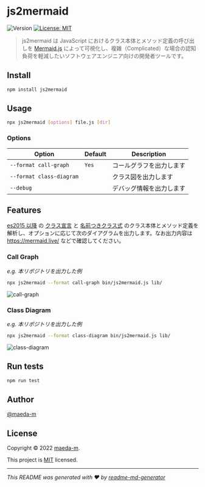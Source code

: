 # js2mermaid

![Version](https://img.shields.io/badge/version-0.9.1-blue.svg?cacheSeconds=2592000)
[![License: MIT](https://img.shields.io/github/license/maeda-m/js2mermaid)](https://github.com/maeda-m/js2mermaid/blob/master/LICENSE)

> js2mermaid は JavaScript におけるクラス本体とメソッド定義の呼び出しを [Mermaid.js](https://mermaid-js.github.io/mermaid/) によって可視化し、複雑（Complicated）な場合の認知負荷を軽減したいソフトウェアエンジニア向けの開発者ツールです。

## Install

```sh
npm install js2mermaid
```

## Usage

```sh
npx js2mermaid [options] file.js [dir]
```

### Options

| Option                   | Default | Description              |
| ------------------------ | ------- | ------------------------ |
| `--format call-graph`    | `Yes`   | コールグラフを出力します |
| `--format class-diagram` |         | クラス図を出力します     |
| `--debug`                |         | デバッグ情報を出力します |

## Features

[es2015 以降](https://github.com/estree/estree/blob/master/es2015.md) の [クラス宣言](https://developer.mozilla.org/en-US/docs/Web/JavaScript/Reference/Classes#class_declarations) と [名前つきクラス式](https://developer.mozilla.org/en-US/docs/Web/JavaScript/Reference/Classes#class_expressions) のクラス本体とメソッド定義を解析し、オプションに応じて次のダイアグラムを出力します。なお出力内容は https://mermaid.live/ などで確認してください。

### Call Graph

*e.g. 本リポジトリを出力した例*

```sh
npx js2mermaid --format call-graph bin/js2mermaid.js lib/
```

![call-graph](https://user-images.githubusercontent.com/943541/195263616-4332dde0-324d-45c1-8323-22ce5a1caf0f.jpg)

### Class Diagram

*e.g. 本リポジトリを出力した例*

```sh
npx js2mermaid --format class-diagram bin/js2mermaid.js lib/
```

![class-diagram](https://user-images.githubusercontent.com/943541/195263536-02a3e69f-d371-4271-bc55-86eb35444981.png)

## Run tests

```sh
npm run test
```

## Author

[@maeda-m](https://github.com/maeda-m)

## License

Copyright © 2022 [maeda-m](https://github.com/maeda-m).

This project is [MIT](https://github.com/maeda-m/js2mermaid/blob/master/LICENSE) licensed.

***

_This README was generated with ❤️ by [readme-md-generator](https://github.com/kefranabg/readme-md-generator)_
